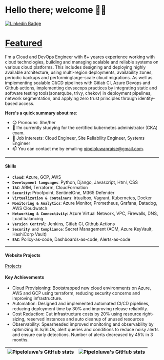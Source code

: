 # Hello there; welcome 👋🏾

 [![Linkedin Badge](https://img.shields.io/badge/-pipeloluwa-blue?style=for-the-badge&logo=Linkedin&logoColor=white&link=https://www.linkedin.com/in/praiseadebayo)](https://www.linkedin.com/in/praiseadebayo) 

 # [Featured](https://work-up.netlify.app/)

I'm a Cloud and DevOps Engineer with 6+ yeares experience working with cloud technologies, building and managing scalable and reliable systems on various cloud platforms. This includes designing and deploying highly available architecture, using multi-region deployments, availability zones, periodic backups and  performinglarge-scale cloud migrations. As well as implementing scalable CI/CD pipelines with  Gitlab CI, Azure Devops and Github actions, implementing devsecops practices  by integrating static and software testing tools(sonarqube, trivy, chekov) in deployment pipelines, network segmentation, and applying zero trust principles through identity-based access.

**Here's a quick summary about me**:

- 😊 Pronouns: She/her
- 🌱 I’m currently studying for the certified kubernetes administrator (CKA) exam.
- 💼 Job interests: Cloud Engineer, Site Reliability Engineer, Systems Engineer
- 📫 You can contact me by emailing pipeloluwapraise@gmail.com.
---

#### Skills
- **`Cloud`**: Azure, GCP, AWS
- **`Development languages`**: Python, Django, Javascript, Html, CSS
- **`IAC`**: ARM, Terraform, CloudFormation
- **`Security`**: Proofpoint, SentinelOne, M365 Defender
- **`Virtualization & Containers`**: irtualbox, Vagrant, Kubernetes, Docker
- **`Monitoring & Analytics`**: Azure Monitor, Prometheus, Grafana, Datadog, AWS Cloudwatch
- **`Networking & Connectivity`**: Azure Virtual Network, VPC, Firewalls, DNS, Load balancing
- **`Version Control`**: Jenkins, Gitlab CI, Github Actions
- **`Security and Compliance`**: Secret Management (ACM, Azure KeyVault, HashiCorp Vault)
- **`EAC`**: Policy-as-code, Dashboards-as-code, Alerts-as-code

---
#### Website Projects
[Projects](https://pipeloluwadebayo.netlify.app/projects)

#### Key Achievements
- Cloud Provisioning: Bootstrapped new cloud environments on Azure, AWS and GCP using terraform, reducing security concerns and improving infrastructure.
- Automation: Designed and implemented automated CI/CD pipelines, reducing deployment time by 30% and improving release reliability.
- Cost Reduction: Cut infrastructure costs by 20% using resource right-sizing, reserved instances and auto cleanup of unused resources
- Observability: Spearheaded improved monitoring and observability by optimizing SLIs/SLOs, alert queries and conditions to reduce noisy alerts and ensure early detections. Number of alerts decreased by 45% in 3 months.



| <img align="center" src="https://github-readme-stats.vercel.app/api?username=pipeloluwadebayo&show_icons=true&include_all_commits=true&hide_border=true" alt="Pipeloluwa's GitHub stats" /> | <img align="center" src="https://github-readme-stats.vercel.app/api/top-langs/?username=pipeloluwadebayo&langs_count=8&layout=compact&hide_border=true" alt="Pipeloluwa's GitHub stats" /> |
| ------------- | ------------- |

<!---
pipeloluwadebayo/pipeloluwadebayo is a ✨ special ✨ repository because its `README.md` (this file) appears on your GitHub profile.
You can click the Preview link to take a look at your changes.
--->

